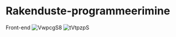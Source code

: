 # Rakenduste-programmeerimine

Front-end
![VwpcgS8](https://user-images.githubusercontent.com/70900361/138602252-97607a01-ab65-44b9-a704-2fd5c4b31543.png)
![tVtpzpS](https://user-images.githubusercontent.com/70900361/138602254-1e574926-53ba-47fa-9dbc-f944a26067c7.png)
